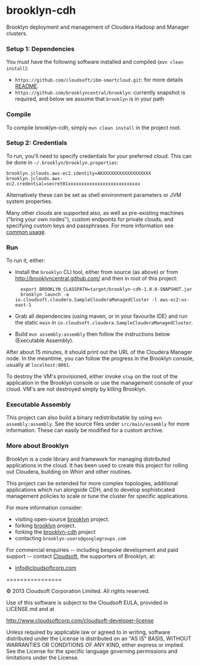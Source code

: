 brooklyn-cdh
============

Brooklyn deployment and management of Cloudera Hadoop and Manager clusters.


### Setup 1:  Dependencies

You must have the following software installed and compiled (`mvn clean install`):

* `https://github.com/cloudsoft/ibm-smartcloud.git`: for more details [README](https://github.com/cloudsoft/ibm-smartcloud/blob/master/README.md).
* `https://github.com/brooklyncentral/brooklyn`: currently snapshot is required, and 
  below we assume that `brooklyn` is in your path 

### Compile

To compile brooklyn-cdh, simply `mvn clean install` in the project root.


### Setup 2:  Credentials

To run, you'll need to specify credentials for your preferred cloud.  This can be done 
in `~/.brooklyn/brooklyn.properties`:

    brooklyn.jclouds.aws-ec2.identity=AKXXXXXXXXXXXXXXXXXX
    brooklyn.jclouds.aws-ec2.credential=secret01xxxxxxxxxxxxxxxxxxxxxxxxxxx

Alternatively these can be set as shell environment parameters or JVM system properties.

Many other clouds are supported also, as well as pre-existing machines ("bring your own nodes"),
custom endpoints for private clouds, and specifying custom keys and passphrases. For more information see [common usage](http://brooklyncentral.github.io/use/guide/defining-applications/common-usage.html).

### Run

To run it, either:

* Install the `brooklyn` CLI tool, either from source (as above) or from 
  http://brooklyncentral.github.com/ and then in root of this project:

        export BROOKLYN_CLASSPATH=target/brooklyn-cdh-1.0.0-SNAPSHOT.jar
        brooklyn launch -a io.cloudsoft.cloudera.SampleClouderaManagedCluster -l aws-ec2:us-east-1

* Grab all dependencies (using maven, or in your favourite IDE) and run the 
  static `main` in `io.cloudsoft.cloudera.SampleClouderaManagedCluster`.

* Build `mvn assembly:assembly` then follow the instructions below (Executable Assembly).

After about 15 minutes, it should print out the URL of the Cloudera Manager node.
In the meantime, you can follow the progress in the Brooklyn console, 
usually at `localhost:8081`.  

To destroy the VM's provisioned, either invoke `stop` on the root of the
application in the Brooklyn console or use the management console of your
cloud.  VM's are not destroyed simply by killing Brooklyn.

### Executable Assembly

This project can also build a binary redistributable by using `mvn assembly:assembly`.
See the source files under `src/main/assembly` for more information.  These can 
easily be modified for a custom archive.


### More about Brooklyn

Brooklyn is a code library and framework for managing distributed applications
in the cloud.  It has been used to create this project for rolling out Cloudera,
building on Whirr and other routines.

This project can be extended for more complex topologies, additional applications
which run alongside CDH, and to develop sophisticated management policies to
scale or tune the cluster for specific applications.

For more information consider:

* visiting open-source [brooklyn](http://brooklyncentral.github.com) project.
* forking [brooklyn](http://github.com/brooklyncentral/brooklyn) project.
* forking the [brooklyn-cdh](http://github.com/cloudsoft/brooklyn-cdh) project
* contacting `brooklyn-users@googlegroups.com` 

For commercial enquiries -- including bespoke development and paid support --
contact [Cloudsoft](http://www.cloudsoftcorp.com), the supporters of Brooklyn, at:

* info@cloudsoftcorp.com

================

&copy; 2013 Cloudsoft Corporation Limited. All rights reserved.

Use of this software is subject to the Cloudsoft EULA, provided in LICENSE.md and at 

http://www.cloudsoftcorp.com/cloudsoft-developer-license

Unless required by applicable law or agreed to in writing, software distributed under the License is distributed on an "AS IS" BASIS, WITHOUT WARRANTIES OR CONDITIONS OF ANY KIND, either express or implied. See the License for the specific language governing permissions and limitations under the License.
